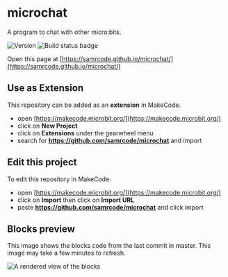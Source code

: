# microchat
A program to chat with other micro:bits.

![Version](https://shields.io/github/v/release/samrcode/microchat?display_name=tag&sort=semver)
![Build status badge](https://github.com/samrcode/microchat/workflows/MakeCode/badge.svg)

Open this page at [https://samrcode.github.io/microchat/](https://samrcode.github.io/microchat/)

## Use as Extension

This repository can be added as an **extension** in MakeCode.

* open [https://makecode.microbit.org/](https://makecode.microbit.org/)
* click on **New Project**
* click on **Extensions** under the gearwheel menu
* search for **https://github.com/samrcode/microchat** and import

## Edit this project

To edit this repository in MakeCode.

* open [https://makecode.microbit.org/](https://makecode.microbit.org/)
* click on **Import** then click on **Import URL**
* paste **https://github.com/samrcode/microchat** and click import

## Blocks preview

This image shows the blocks code from the last commit in master.
This image may take a few minutes to refresh.

![A rendered view of the blocks](https://github.com/samrcode/microchat/raw/master/.github/makecode/blocks.png)

<!--
#### Metadata (used for search, rendering)

* for PXT/microbit
<script src="https://makecode.com/gh-pages-embed.js"></script><script>makeCodeRender("{{ site.makecode.home_url }}", "{{ site.github.owner_name }}/{{ site.github.repository_name }}");</script>
-->
